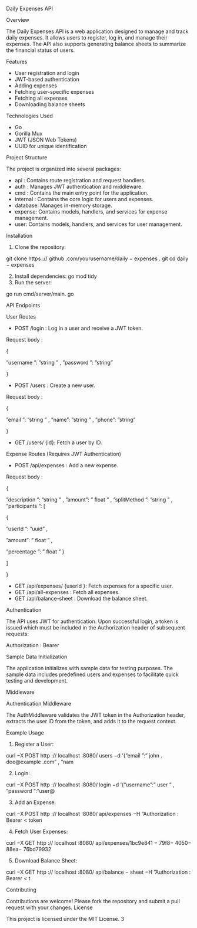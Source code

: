 ﻿Daily Expenses API

Overview

The Daily Expenses API is a web application designed to manage and track daily expenses. It allows users to register, log in, and manage their expenses. The API also supports generating balance sheets to summarize the financial status of users.

Features

- User registration and login
- JWT-based authentication
- Adding expenses
- Fetching user-specific expenses
- Fetching all expenses
- Downloading balance sheets

Technologies Used

- Go
- Gorilla Mux
- JWT (JSON Web Tokens)
- UUID for unique identification

Project Structure

The project is organized into several packages:

- api : Contains route registration and request handlers.
- auth : Manages JWT authentication and middleware.
- cmd : Contains the main entry point for the application.
- internal : Contains the core logic for users and expenses.
- database: Manages in-memory storage.
- expense: Contains models, handlers, and services for expense management.
- user: Contains models, handlers, and services for user management.

Installation

1. Clone the repository:

git clone https :// github .com/yourusername/daily − expenses . git cd daily − expenses

2. Install dependencies: go mod tidy
2. Run the server:

go run cmd/server/main. go

API Endpoints

User Routes

- POST /login : Log in a user and receive a JWT token.

Request body :

{

”username ”: ”string ” , ”password ”: ”string”

}

- POST /users : Create a new user.

Request body :

{

”email ”: ”string ” , ”name”: ”string ” , ”phone”: ”string”

}

- GET /users/ {id}: Fetch a user by ID.

Expense Routes (Requires JWT Authentication)

- POST /api/expenses : Add a new expense.

Request body :

{

”description ”: ”string ” , ”amount”: ” float ” , ”splitMethod ”: ”string ” , ”participants ”: [

{

”userId ”: ”uuid” ,

”amount”: ” float ” ,

”percentage ”: ” float ” }

]

}

- GET /api/expenses/ {userId }: Fetch expenses for a specific user.
- GET /api/all-expenses : Fetch all expenses.
- GET /api/balance-sheet : Download the balance sheet.

Authentication

The API uses JWT for authentication. Upon successful login, a token is issued which must be included in the Authorization header of subsequent requests:

Authorization : Bearer <token >

Sample Data Initialization

The application initializes with sample data for testing purposes. The sample data includes predefined users and expenses to facilitate quick testing and development.

Middleware

Authentication Middleware

The AuthMiddleware validates the JWT token in the Authorization header, extracts the user ID from the token, and adds it to the request context.

Example Usage

1. Register a User:

curl −X POST http :// localhost :8080/ users −d ’{”email ”:” john . doe@example .com” ,  ”nam

2. Login:

curl −X POST http :// localhost :8080/ login −d ’{”username”:” user ” ,  ”password ”:”user@

3. Add an Expense:

curl −X POST http :// localhost :8080/ api/expenses −H ”Authorization :  Bearer  < token

4. Fetch User Expenses:

curl −X GET http :// localhost :8080/ api/expenses/1bc9e841 − 79f8− 4050− 88ea− 76bd79932

5. Download Balance Sheet:

curl −X GET http :// localhost :8080/ api/balance − sheet −H ”Authorization :  Bearer  < t

Contributing

Contributions are welcome! Please fork the repository and submit a pull request with your changes. License

This project is licensed under the MIT License.
3
